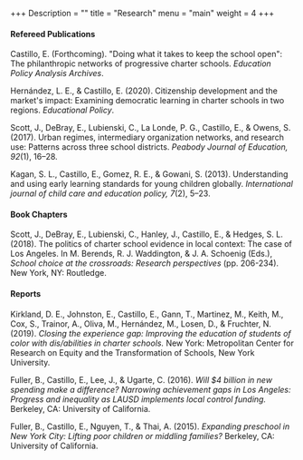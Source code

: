 +++
Description = ""
title = "Research"
menu = "main"
weight = 4
+++

#### Refereed Publications  
Castillo, E. (Forthcoming). "Doing what it takes to keep the school open": The philanthropic networks of progressive charter schools. *Education Policy Analysis Archives*.  

Hernández, L. E., & Castillo, E. (2020). Citizenship development and the market's impact: Examining democratic learning in charter schools in two regions. *Educational Policy*.  

Scott, J., DeBray, E., Lubienski, C., La Londe, P. G., Castillo, E., & Owens, S. (2017). Urban regimes, intermediary organization networks, and research use: Patterns across three school districts. *Peabody Journal of Education, 92*(1), 16–28.  

Kagan, S. L., Castillo, E., Gomez, R. E., & Gowani, S. (2013). Understanding and using early learning standards for young children globally. *International journal of child care and education policy, 7*(2), 5–23.

#### Book Chapters  
Scott, J., DeBray, E., Lubienski, C., Hanley, J., Castillo, E., & Hedges, S. L. (2018). The politics of charter school evidence in local context: The case of Los Angeles. In M. Berends, R. J. Waddington, & J. A. Schoenig (Eds.), *School choice at the crossroads: Research perspectives* (pp. 206-234). New York, NY: Routledge.

#### Reports  
Kirkland, D. E., Johnston, E., Castillo, E., Gann, T., Martinez, M., Keith, M., Cox, S., Trainor, A., Oliva, M., Hernández, M., Losen, D., & Fruchter, N. (2019). *Closing the experience gap: Improving the education of students of color with dis/abilities in charter schools.* New York: Metropolitan Center for Research on Equity and the Transformation of Schools, New York University.  

Fuller, B., Castillo, E., Lee, J., & Ugarte, C. (2016). *Will $4 billion in new spending make a difference? Narrowing achievement gaps in Los Angeles: Progress and inequality as LAUSD implements local control funding.* Berkeley, CA: University of California.  

Fuller, B., Castillo, E., Nguyen, T., & Thai, A. (2015). *Expanding preschool in New York City: Lifting poor children or middling families?* Berkeley, CA: University of California.
